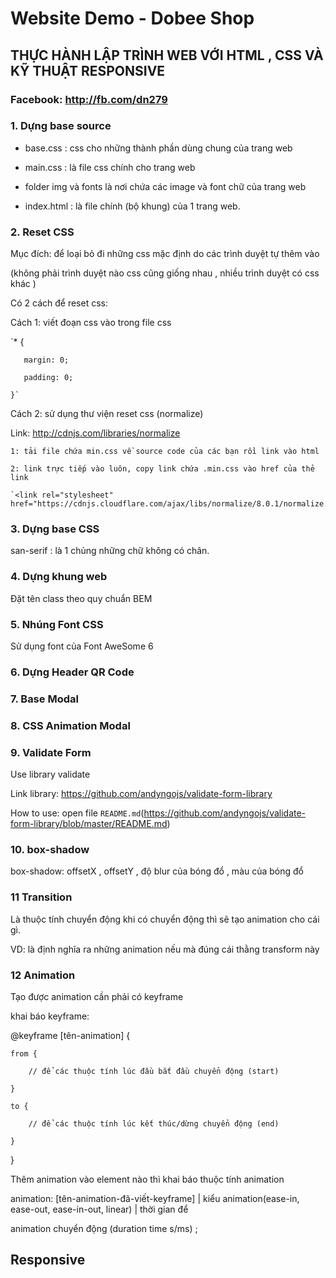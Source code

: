 # Website Demo - Dobee Shop

## THỰC HÀNH LẬP TRÌNH WEB VỚI HTML , CSS VÀ KỸ THUẬT RESPONSIVE

### Facebook: http://fb.com/dn279

### 1. Dựng base source

- base.css : css cho những thành phần dùng chung của trang web

- main.css : là file css chính cho trang web

- folder img và fonts là nơi chứa các image và font chữ của trang web

- index.html : là file chính (bộ khung) của 1 trang web.

### 2. Reset CSS

Mục đích: để loại bỏ đi những css mặc định do các trình duyệt tự thêm vào 

(không phải trình duyệt nào css cũng giống nhau , nhiều trình duyệt có css khác )

Có 2 cách để reset css:

Cách 1: viết đoạn css vào trong file css 
   
   `* {

       margin: 0;

       padding: 0;

    }`

Cách 2: sử dụng thư viện reset css (normalize)

Link: http://cdnjs.com/libraries/normalize

    1: tải file chứa min.css về source code của các bạn rồi link vào html

    2: link trực tiếp vào luôn, copy link chứa .min.css vào href của thẻ link

    `<link rel="stylesheet" href="https://cdnjs.cloudflare.com/ajax/libs/normalize/8.0.1/normalize.min.css">`

### 3. Dựng base CSS

san-serif : là 1 chủng những chữ không có chân.

### 4. Dựng khung web

Đặt tên class theo quy chuẩn BEM

### 5. Nhúng Font CSS

Sử dụng font của Font AweSome 6

### 6. Dựng Header QR Code 

### 7. Base Modal 

### 8. CSS Animation Modal

### 9. Validate Form 

Use library validate 

Link library: https://github.com/andyngojs/validate-form-library

How to use: open file `README.md`(https://github.com/andyngojs/validate-form-library/blob/master/README.md)

### 10. box-shadow 

box-shadow: offsetX , offsetY , độ blur của bóng đổ , màu của bóng đổ

### 11 Transition

 Là thuộc tính chuyển động khi có chuyển động thì sẽ tạo animation cho cái gì.

VD: là định nghĩa ra những animation nếu mà đúng cái thằng transform này

### 12 Animation 

Tạo được animation cần phải có keyframe 

khai báo keyframe: 

@keyframe [tên-animation] {

    from {

        // để các thuộc tính lúc đầu bắt đầu chuyển động (start)

    }

    to {

        // để các thuộc tính lúc kết thúc/dừng chuyển động (end)

    }

}

Thêm animation vào element nào thì khai báo thuộc tính animation 

animation: [tên-animation-đã-viết-keyframe] | kiểu animation(ease-in, ease-out, ease-in-out, linear) | thời gian để 

animation chuyển động (duration time s/ms) ;

## Responsive
 
